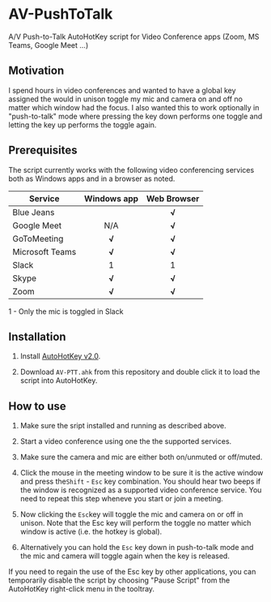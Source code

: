 # AV-PushToTalk

A/V Push-to-Talk AutoHotKey script for Video Conference apps (Zoom, MS Teams, Google Meet ...) 

## Motivation

I spend hours in video conferences and wanted to have a global key assigned the would in unison toggle my mic and camera on and off no matter which window had the focus.  I also wanted this to work optionally in "push-to-talk" mode where pressing the key down performs one toggle and letting the key up performs the toggle again.

## Prerequisites

The script currently works with the following video conferencing services  both as Windows apps and in a browser as noted.

| Service         | Windows app | Web Browser |
| --------------- |:-----------:|:-----------:|
| Blue Jeans      |             | **$√$**     |
| Google Meet     | N/A         | **$√$**     |
| GoToMeeting     | **$√$**     | **$√$**     |
| Microsoft Teams | **$√$**     | **$√$**     |
| Slack           | 1           | 1           |
| Skype           | **$√$**     | **$√$**     |
| Zoom            | **$√$**     | **$√$**     |

1 -  Only the mic is toggled in Slack

## Installation

1. Install [AutoHotKey v2.0]([AutoHotkey](https://www.autohotkey.com/)).

2. Download `AV-PTT.ahk` from this repository and double click it to load the script into AutoHotKey.

## How to use

1. Make sure the sript installed and running as described above.

2. Start a video conference using one the the supported services.

3. Make sure the camera and mic are either both on/unmuted or off/muted.

4. Click the mouse in the meeting window to be sure it is the active window and press the`Shift` - `Esc` key combination.  You should hear two beeps if the window is recognized as a supported video conference service. You need to repeat this step wheneve you start or join a meeting.

5. Now clicking the `Esc`key will toggle the mic and camera on or off in unison. Note that the Esc key will perform the toggle no matter which window is active (i.e. the hotkey is global).

6. Alternatively you can hold the `Esc` key down in push-to-talk mode and the mic and camera will toggle again when the key is released.

If you need to regain the use of the Esc key by other applications, you can temporarily disable the script by choosing "Pause Script" from the AutoHotKey right-click menu in the tooltray.
